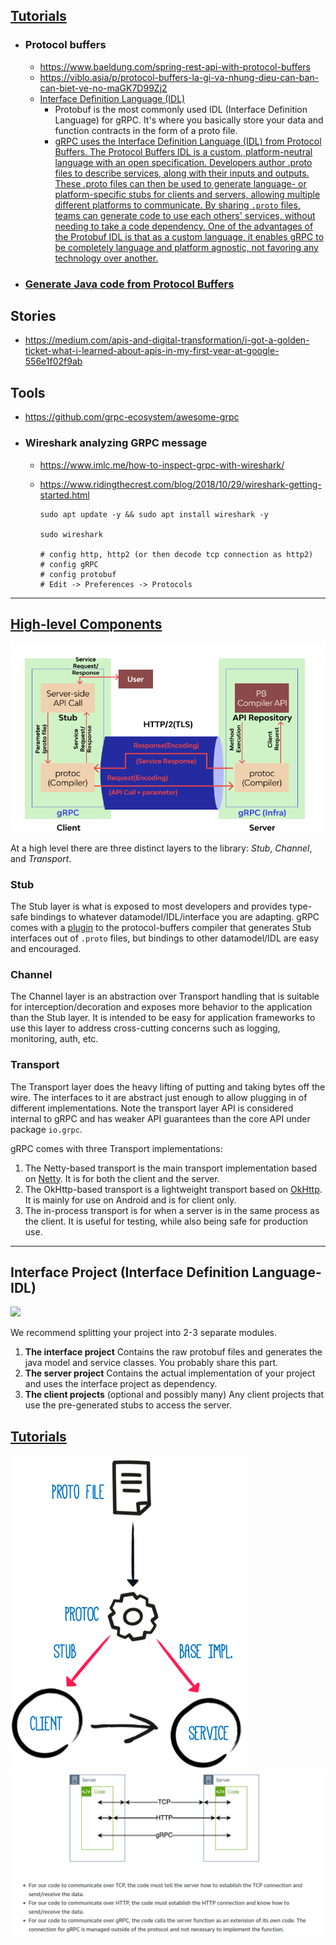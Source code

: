## [Tutorials](https://grpc.io/docs/languages/java/basics/)
- ### Protocol buffers
  - https://www.baeldung.com/spring-rest-api-with-protocol-buffers 
  - https://viblo.asia/p/protocol-buffers-la-gi-va-nhung-dieu-can-ban-can-biet-ve-no-maGK7D99Zj2
  - [Interface Definition Language (IDL)](https://www.freecodecamp.org/news/what-is-grpc-protocol-buffers-stream-architecture/)
    - Protobuf is the most commonly used IDL (Interface Definition Language) for gRPC. It's where you basically store your data and function contracts in the form of a proto file.
    - [gRPC uses the Interface Definition Language (IDL) from Protocol Buffers. The Protocol Buffers IDL is a custom, platform-neutral language with an open specification. Developers author .proto files to describe services, along with their inputs and outputs. These .proto files can then be used to generate language- or platform-specific stubs for clients and servers, allowing multiple different platforms to communicate. By sharing `.proto` files, teams can generate code to use each others' services, without needing to take a code dependency. One of the advantages of the Protobuf IDL is that as a custom language, it enables gRPC to be completely language and platform agnostic, not favoring any technology over another.](https://docs.microsoft.com/en-us/dotnet/architecture/grpc-for-wcf-developers/interface-definition-language)
- ### [Generate Java code from Protocol Buffers](https://dev.to/techschoolguru/config-gradle-to-generate-java-code-from-protobuf-1cla)
    
## Stories
- https://medium.com/apis-and-digital-transformation/i-got-a-golden-ticket-what-i-learned-about-apis-in-my-first-year-at-google-556e1f02f9ab

## Tools
- https://github.com/grpc-ecosystem/awesome-grpc  

- ### Wireshark analyzing GRPC message
  - https://www.imlc.me/how-to-inspect-grpc-with-wireshark/
  - https://www.ridingthecrest.com/blog/2018/10/29/wireshark-getting-started.html

    ```shell
    sudo apt update -y && sudo apt install wireshark -y
    
    sudo wireshark
    
    # config http, http2 (or then decode tcp connection as http2)
    # config gRPC
    # config protobuf
    # Edit -> Preferences -> Protocols
    ```
----

[High-level Components](https://github.com/grpc/grpc-java/blob/master/README.md)
---------------------

![](grpc-client/grpc-architecture.png)

At a high level there are three distinct layers to the library: *Stub*,
*Channel*, and *Transport*.

### Stub

The Stub layer is what is exposed to most developers and provides type-safe
bindings to whatever datamodel/IDL/interface you are adapting. gRPC comes with
a [plugin](https://github.com/google/grpc-java/blob/master/compiler) to the
protocol-buffers compiler that generates Stub interfaces out of `.proto` files,
but bindings to other datamodel/IDL are easy and encouraged.

### Channel

The Channel layer is an abstraction over Transport handling that is suitable for
interception/decoration and exposes more behavior to the application than the
Stub layer. It is intended to be easy for application frameworks to use this
layer to address cross-cutting concerns such as logging, monitoring, auth, etc.

### Transport

The Transport layer does the heavy lifting of putting and taking bytes off the
wire. The interfaces to it are abstract just enough to allow plugging in of
different implementations. Note the transport layer API is considered internal
to gRPC and has weaker API guarantees than the core API under package `io.grpc`.

gRPC comes with three Transport implementations:

1. The Netty-based transport is the main transport implementation based on
   [Netty](https://netty.io). It is for both the client and the server.
2. The OkHttp-based transport is a lightweight transport based on
   [OkHttp](https://square.github.io/okhttp/). It is mainly for use on Android
   and is for client only.
3. The in-process transport is for when a server is in the same process as the
   client. It is useful for testing, while also being safe for production use.

----

## Interface Project (Interface Definition Language- IDL)

![](https://yidongnan.github.io/grpc-spring-boot-starter/assets/images/server-project-setup.svg)

We recommend splitting your project into 2-3 separate modules.

1. **The interface project** Contains the raw protobuf files and generates the java model and service classes. You probably share this part.
2. **The server project** Contains the actual implementation of your project and uses the interface project as dependency.
3. **The client projects** (optional and possibly many) Any client projects that use the pre-generated stubs to access the server.


## [Tutorials](https://yidongnan.github.io/grpc-spring-boot-starter/en/server/getting-started.html#interface-project)


![](protoc.png)
![](grpc-tcp-http.png)